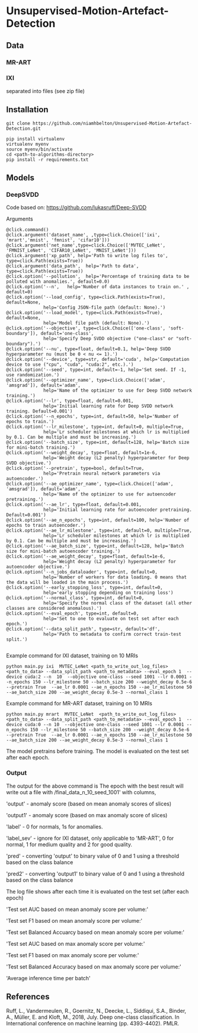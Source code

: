 # Unsupervised-Motion-Artefact-Detection



## Data 

### MR-ART


### IXI
separated into files (see zip file)

## Installation 

```
git clone https://github.com/niamhbelton/Unsupervised-Motion-Artefact-Detection.git
```

```
pip install virtualenv
virtualenv myenv
source myenv/bin/activate
cd <path-to-algorithms-directory>
pip install -r requirements.txt
```


## Models
### DeepSVDD

Code based on: https://github.com/lukasruff/Deep-SVDD

Arguments 
```
@click.command()
@click.argument('dataset_name', ,type=click.Choice(['ixi', 'mrart','mnist', 'fmnist', 'cifar10']))
@click.argument('net_name',type=click.Choice(['MVTEC_LeNet', 'FMNIST_LeNet', 'CIFAR10_LeNet', 'MNIST_LeNet']))
@click.argument('xp_path', help='Path to write log files to', type=click.Path(exists=True))
@click.argument('data_path',  help='Path to data', type=click.Path(exists=True))
@click.option('--pollution',  help='Percentage of training data to be polluted with anomalies.', default=0.0)
@click.option('--n',   help='Number of data instances to train on.' , default=0)
@click.option('--load_config', type=click.Path(exists=True), default=None,
              help='Config JSON-file path (default: None).')
@click.option('--load_model', type=click.Path(exists=True), default=None,
              help='Model file path (default: None).')
@click.option('--objective', type=click.Choice(['one-class', 'soft-boundary']), default='one-class',
              help='Specify Deep SVDD objective ("one-class" or "soft-boundary").')
@click.option('--nu', type=float, default=0.1, help='Deep SVDD hyperparameter nu (must be 0 < nu <= 1).')
@click.option('--device', type=str, default='cuda', help='Computation device to use ("cpu", "cuda", "cuda:2", etc.).')
@click.option('--seed', type=int, default=-1, help='Set seed. If -1, use randomization.')
@click.option('--optimizer_name', type=click.Choice(['adam', 'amsgrad']), default='adam',
              help='Name of the optimizer to use for Deep SVDD network training.')
@click.option('--lr', type=float, default=0.001,
              help='Initial learning rate for Deep SVDD network training. Default=0.001')
@click.option('--n_epochs', type=int, default=50, help='Number of epochs to train.')
@click.option('--lr_milestone', type=int, default=0, multiple=True,
              help='Lr scheduler milestones at which lr is multiplied by 0.1. Can be multiple and must be increasing.')
@click.option('--batch_size', type=int, default=128, help='Batch size for mini-batch training.')
@click.option('--weight_decay', type=float, default=1e-6,
              help='Weight decay (L2 penalty) hyperparameter for Deep SVDD objective.')
@click.option('--pretrain', type=bool, default=True,
              help='Pretrain neural network parameters via autoencoder.')
@click.option('--ae_optimizer_name', type=click.Choice(['adam', 'amsgrad']), default='adam',
              help='Name of the optimizer to use for autoencoder pretraining.')
@click.option('--ae_lr', type=float, default=0.001,
              help='Initial learning rate for autoencoder pretraining. Default=0.001')
@click.option('--ae_n_epochs', type=int, default=100, help='Number of epochs to train autoencoder.')
@click.option('--ae_lr_milestone', type=int, default=0, multiple=True,
              help='Lr scheduler milestones at which lr is multiplied by 0.1. Can be multiple and must be increasing.')
@click.option('--ae_batch_size', type=int, default=128, help='Batch size for mini-batch autoencoder training.')
@click.option('--ae_weight_decay', type=float, default=1e-6,
              help='Weight decay (L2 penalty) hyperparameter for autoencoder objective.')
@click.option('--n_jobs_dataloader', type=int, default=0,
              help='Number of workers for data loading. 0 means that the data will be loaded in the main process.')
@click.option('--early_stopping_loss', type=int, default=0,
              help='early stopping depending on training loss')
@click.option('--normal_class', type=int, default=0,
              help='Specify the normal class of the dataset (all other classes are considered anomalous).')
@click.option('--eval_epoch', type=int, default=0,
              help='Set to one to evaluate on test set after each epoch.')
@click.option('--data_split_path', type=str, default='df',
              help='Path to metadata to confirm correct train-test split.')
              
```




Example command for IXI dataset, training on 10 MRIs


```
python main.py ixi  MVTEC_LeNet <path_to_write_out_log_files> <path_to_data> --data_split_path <path_to_metadata> --eval_epoch 1  --device cuda:2 --n  10  --objective one-class --seed 1001 --lr 0.0001 --n_epochs 150 --lr_milestone 50 --batch_size 200 --weight_decay 0.5e-6 --pretrain True  --ae_lr 0.0001 --ae_n_epochs 150 --ae_lr_milestone 50 --ae_batch_size 200 --ae_weight_decay 0.5e-3 --normal_class 1
```

Example command for MR-ART dataset, training on 10 MRIs
```
python main.py mrart  MVTEC_LeNet  <path_to_write_out_log_files> <path_to_data> --data_split_path <path_to_metadata> --eval_epoch 1  --device cuda:0 --n 10  --objective one-class --seed 1001 --lr 0.0001 --n_epochs 150 --lr_milestone 50 --batch_size 200 --weight_decay 0.5e-6 --pretrain True  --ae_lr 0.0001 --ae_n_epochs 150 --ae_lr_milestone 50 --ae_batch_size 200 --ae_weight_decay 0.5e-3 --normal_class 1
```

The model pretrains before training. The model is evaluated on the test set after each epoch. 

### Output

The output for the above command is 
The epoch with the best result will write out a file with /final_data_n_10_seed_1001' with columns, 

'output' - anomaly score (based on mean anomaly scores of slices) 

'output1' - anomaly score (based on max anomaly score of slices)

'label' - 0 for normals, 1s for anomalies. 

'label_sev' - ignore for IXI dataset, only applicable to 'MR-ART', 0 for normal, 1 for medium quality and 2 for good quality.

'pred' - converting 'output' to binary value of 0 and 1 using a threshold based on the class balance

'pred2' - converting 'output1' to binary value of 0 and 1 using a threshold based on the class balance

The log file shows after each time it is evaluated on the test set (after each epoch)

'Test set AUC based on mean anomaly score per volume:'

'Test set F1 based on mean anomaly score per volume:'

'Test set Balanced Accuarcy based on mean anomaly score per volume:'

'Test set AUC based on max anomaly score per volume:'

'Test set F1 based on max anomaly score per volume:'

'Test set Balanced Accuracy based on max anomaly score per volume:'

'Average inference time per batch'



## References
Ruff, L., Vandermeulen, R., Goernitz, N., Deecke, L., Siddiqui, S.A., Binder, A., Müller, E. and Kloft, M., 2018, July. Deep one-class classification. In International conference on machine learning (pp. 4393-4402). PMLR.

     
